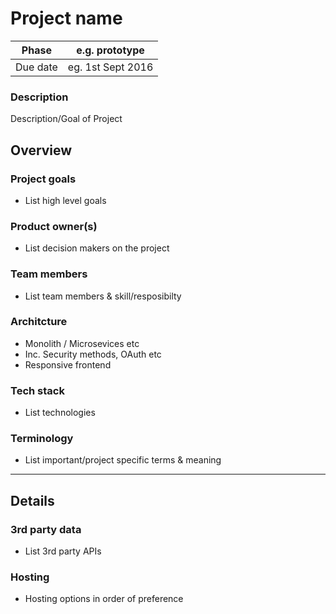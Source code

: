 # Project name

| Phase | e.g. prototype |
| ----- | -------------- |
| Due date | eg. 1st Sept 2016  |

### Description

Description/Goal of Project

## Overview

### Project goals

* List high level goals

### Product owner(s)

* List decision makers on the project

### Team members

* List team members & skill/resposibilty

### Architcture

* Monolith / Microsevices etc
* Inc. Security methods, OAuth etc
* Responsive frontend

### Tech stack

* List technologies

### Terminology 

* List important/project specific terms & meaning

---

## Details

### 3rd party data

* List 3rd party APIs

### Hosting

* Hosting options in order of preference

